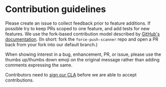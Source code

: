 # Contribution guidelines

Please create an issue to collect feedback prior to feature additions. If possible try to keep PRs scoped to one feature, and add tests for new features. We use the fork-based contribution model described by [GitHub's documentation](https://docs.github.com/en/get-started/exploring-projects-on-github/contributing-to-a-project). (In short: fork the `force-push-scanner` repo and open a PR back from your fork into our default branch.)

When showing interest in a bug, enhancement, PR, or issue, please use the thumbs up/thumbs down emoji on the original message rather than adding comments expressing the same.

Contributors need to [sign our CLA](https://cla-assistant.io/trufflesecurity/force-push-scanner) before we are able to accept contributions.

